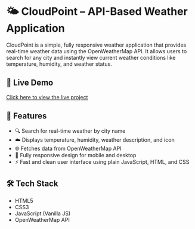 # 🌤️ CloudPoint – API-Based Weather Application

CloudPoint is a simple, fully responsive weather application that provides real-time weather data using the OpenWeatherMap API. It allows users to search for any city and instantly view current weather conditions like temperature, humidity, and weather status.

## 🔗 Live Demo
[Click here to view the live project](https://my-weather-projects.netlify.app/)

## 🚀 Features

- 🔍 Search for real-time weather by city name
- ☁️ Displays temperature, humidity, weather description, and icon
- 🌐 Fetches data from OpenWeatherMap API
- 📱 Fully responsive design for mobile and desktop
- ⚡ Fast and clean user interface using plain JavaScript, HTML, and CSS

## 🛠️ Tech Stack

- HTML5
- CSS3
- JavaScript (Vanilla JS)
- OpenWeatherMap API
